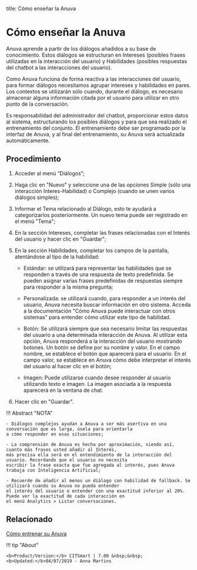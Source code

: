 title: Cómo enseñar la Anuva
# Cómo enseñar la Anuva

Anuva aprende a partir de los diálogos añadidos a su base de conocimiento. Estos diálogos se estructuran en Intereses (posibles frases utilizadas en la interacción del usuario) y Habilidades (posibles respuestas del chatbot a las interacciones del usuario).

Como Anuva funciona de forma reactiva a las interacciones del usuario, para formar diálogos necesitamos agrupar intereses y habilidades en pares. Los contextos se utilizarán sólo cuando, durante el diálogo, es necesario almacenar alguna información citada por el usuario para utilizar en otro punto de la conversación.

Es responsabilidad del administrador del chatbot, proporcionar estos datos al sistema, estructurando los posibles diálogos y para que sea realizado el entrenamiento del conjunto. El entrenamiento debe ser programado por la interfaz de Anuva, y al final del entrenamiento, su Anuva será actualizada automáticamente.

Procedimiento
------------

1. Acceder al menú “Diálogos”;

2. Haga clic en "Nuevo" y seleccione una de las opciones Simple (sólo una interacción Interes-Habilidad) o Complejo (cuando se unen varios diálogos simples);

3. Informar el Tema relacionado al Diálogo, esto te ayudará a categorizarlos posteriormente. Un nuevo tema puede ser registrado en el menú "Tema";

4. En la sección Intereses, completar las frases relacionadas con el Interés del usuario y hacer clic en "Guardar";

5. En la sección Habilidades, completar los campos de la pantalla, atentándose al tipo de la habilidad:

    - Estándar: se utilizará para representar las habilidades que se responden a través de una respuesta de texto predefinida. Se pueden 
    asignar varias frases predefinidas de respuestas siempre para responder a la misma pregunta;

    - Personalizada: se utilizará cuando, para responder a un interés del usuario, Anuva necesita buscar información en otro sistema.
    Acceda a la documentación "Cómo Anuva puede interactuar con otros sistemas" para entender cómo utilizar este tipo de habilidad.

    - Botón: Se utilizará siempre que sea necesario limitar las respuestas del usuario a una determinada interacción de Anuva. Al 
    utilizar esta opción, Anuva responderá a la interacción del usuario mostrando botones. Un botón se define por su nombre y valor. En
    el campo nombre, se establece el botón que aparecerá para el usuario. En el campo valor, se establece en Anuva cómo debe interpretar
    el interés del usuario al hacer clic en el botón;
 
    - Imagen: Puede utilizarse cuando desee responder al usuario utilizando texto e imagen. La imagen asociada a la respuesta aparecerá
    en la ventana de chat.

6. Hacer clic en "Guardar".

!!! Abstract "NOTA"

    - Diálogos complejos ayudan a Anuva a ser más asertiva en una conversación que es larga, úsela para orientarla 
    a cómo responder en esas situaciones;
    
    - La comprensión de Anuva es hecha por aproximación, siendo así, cuanto más frases usted añadir al Interés, 
    más precisa ella será en el entendimiento de la interacción del usuario. Recordando que el usuario no necesita 
    escribir la frase exacta que fue agregada al interés, pues Anuva trabaja con Inteligencia Artificial;
                
    - Recuerde de añadir al menos un diálogo con habilidad de fallback. Se utilizará cuando su Anuva no pueda entender 
    el interés del usuario o entender con una exactitud inferior al 20%. Puede ver la exactitud de cada interacción en 
    el menú Analytics > Listar conversaciones.
 
 
Relacionado
--------
 
[Cómo entrenar su Anuva](/es-es/anuva/use/trainning-anuva.html)
 
 

!!! tip "About"

    <b>Product/Version:</b> CITSmart | 7.00 &nbsp;&nbsp;
    <b>Updated:</b>04/07/2019 - Anna Martins
    
